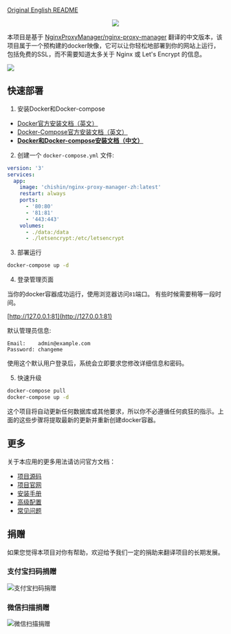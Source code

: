 
[Original English README](https://github.com/xiaoxinpro/nginx-proxy-manager-zh/blob/develop-zh/README.md)

<p align="center">
    <img src="https://nginxproxymanager.com/github.png">
    <br>
</p>

本项目是基于 [NginxProxyManager/nginx-proxy-manager](https://github.com/NginxProxyManager/nginx-proxy-manager) 翻译的中文版本，该项目属于一个预构建的docker映像，它可以让你轻松地部署到你的网站上运行，包括免费的SSL，而不需要知道太多关于 Nginx 或 Let's Encrypt 的信息。  

![](http://image.xiaoxin.pro/2022/05/16/75687b5bfffbe.png)

## 快速部署

1. 安装Docker和Docker-compose

- [Docker官方安装文档（英文）](https://docs.docker.com/install/)
- [Docker-Compose官方安装文档（英文）](https://docs.docker.com/compose/install/)
- **[Docker和Docker-compose安装文档（中文）](https://blog.csdn.net/zhangzejin3883/article/details/124778945)**

2. 创建一个 `docker-compose.yml` 文件:

```yml
version: '3'
services:
  app:
    image: 'chishin/nginx-proxy-manager-zh:latest'
    restart: always
    ports:
      - '80:80'
      - '81:81'
      - '443:443'
    volumes:
      - ./data:/data
      - ./letsencrypt:/etc/letsencrypt
```

3. 部署运行

```bash
docker-compose up -d
```

4. 登录管理页面

当你的docker容器成功运行，使用浏览器访问`81`端口。
有些时候需要稍等一段时间。

[http://127.0.0.1:81](http://127.0.0.1:81)

默认管理员信息:
```
Email:    admin@example.com
Password: changeme
```

使用这个默认用户登录后，系统会立即要求您修改详细信息和密码。

5. 快速升级

```bash
docker-compose pull
docker-compose up -d
```

这个项目将自动更新任何数据库或其他要求，所以你不必遵循任何疯狂的指示。上面的这些步骤将提取最新的更新并重新创建docker容器。

## 更多

关于本应用的更多用法请访问官方文档：

- [项目源码](https://github.com/NginxProxyManager/nginx-proxy-manager)
- [项目官网](https://nginxproxymanager.com/)
- [安装手册](https://nginxproxymanager.com/setup/)
- [高级配置](https://nginxproxymanager.com/advanced-config/#best-practice-use-a-docker-network)
- [常见问题](https://nginxproxymanager.com/faq/#do-i-have-to-use-docker)

## 捐赠

如果您觉得本项目对你有帮助，欢迎给予我们一定的捐助来翻译项目的长期发展。

### 支付宝扫码捐赠

![支付宝扫码捐赠](https://github.com/xiaoxinpro/xxjzWeb/blob/master/Public/Home/i/alipay.png)

### 微信扫描捐赠

![微信扫描捐赠](https://github.com/xiaoxinpro/xxjzWeb/blob/master/Public/Home/i/wechat.png)
